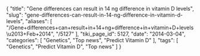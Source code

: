 {
    "title": "Gene differences can result in 14 ng difference in vitamin D levels",
    "slug": "gene-differences-can-result-in-14-ng-difference-in-vitamin-d-levels",
    "aliases": [
        "/Gene+differences+can+result+in+14+ng+difference+in+vitamin+D+levels\u2013+Feb+2014",
        "/5127"
    ],
    "tiki_page_id": 5127,
    "date": "2014-03-04",
    "categories": [
        "Genetics",
        "Top news",
        "Predict Vitamin D"
    ],
    "tags": [
        "Genetics",
        "Predict Vitamin D",
        "Top news"
    ]
}